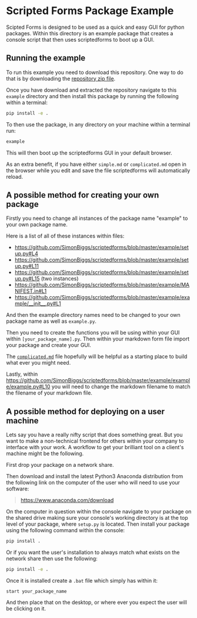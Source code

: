 # Scripted Forms Package Example

Scipted Forms is designed to be used as a quick and easy GUI for python
packages. Within this directory is an example package that creates a console
script that then uses scriptedforms to boot up a GUI.

## Running the example

To run this example you need to download this repository. One way to do that
is by downloading the [repository zip file](https://github.com/SimonBiggs/scriptedforms/archive/master.zip).

Once you have download and extracted the repository navigate to 
this `example` directory and then install this package by running the following within a terminal:

```bash
pip install -e .
```

To then use the package, in any directory on your machine within a terminal run:

```bash
example
```

This will then boot up the scriptedforms GUI in your default browser.

As an extra benefit, if you have either `simple.md` or `complicated.md` open in
the browser while you edit and save the file scriptedforms will automatically
reload.

## A possible method for creating your own package

Firstly you need to change all instances of the package name "example" to your
own package name.

Here is a list of all of these instances within files:

* https://github.com/SimonBiggs/scriptedforms/blob/master/example/setup.py#L4
* https://github.com/SimonBiggs/scriptedforms/blob/master/example/setup.py#L11
* https://github.com/SimonBiggs/scriptedforms/blob/master/example/setup.py#L15 (two instances)
* https://github.com/SimonBiggs/scriptedforms/blob/master/example/MANIFEST.in#L1
* https://github.com/SimonBiggs/scriptedforms/blob/master/example/example/__init__.py#L1

And then the example directory names need to be changed to your own package
name as well as `example.py`.

Then you need to create the functions you will be using within your GUI within
`[your_package_name].py`. Then within your markdown form file import your
package and create your GUI.

The [`complicated.md`](https://raw.githubusercontent.com/SimonBiggs/scriptedforms/master/example/example/complicated.md)
file hopefully will be helpful as a starting place to build what ever you might
need.

Lastly, within https://github.com/SimonBiggs/scriptedforms/blob/master/example/example/example.py#L10
you will need to change the markdown filename to match the filename of your
markdown file.

## A possible method for deploying on a user machine

Lets say you have a really nifty script that does something great. But you want
to make a non-technical frontend for others within your company to interface
with your work. A workflow to get your brilliant tool on a client's machine 
might be the following.

First drop your package on a network share.

Then download and install the latest Python3 Anaconda distribution from the
following link on the computer of the user who will need to use your software:

 > <https://www.anaconda.com/download>

On the computer in question within the console navigate to your package on the
shared drive making sure your console's working directory is at the top level
of your package, where `setup.py` is located. Then install your package using 
the following command within the console:

```bash
pip install .
```

Or if you want the user's installation to always match what exists on the
network share then use the following:

```bash
pip install -e .
```

Once it is installed create a `.bat` file which simply has within it:

```batch
start your_package_name
```

And then place that on the desktop, or where ever you expect the user will be
clicking on it.

